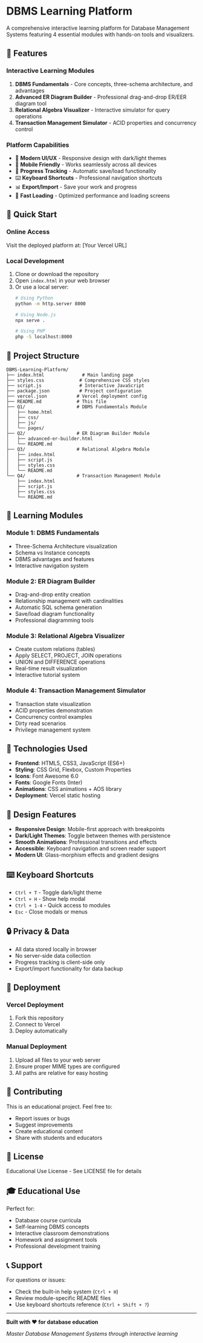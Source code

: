 # DBMS Learning Platform

A comprehensive interactive learning platform for Database Management Systems featuring 4 essential modules with hands-on tools and visualizers.

## 🌟 Features

### Interactive Learning Modules
1. **DBMS Fundamentals** - Core concepts, three-schema architecture, and advantages
2. **Advanced ER Diagram Builder** - Professional drag-and-drop ER/EER diagram tool
3. **Relational Algebra Visualizer** - Interactive simulator for query operations  
4. **Transaction Management Simulator** - ACID properties and concurrency control

### Platform Capabilities
- 🎨 **Modern UI/UX** - Responsive design with dark/light themes
- 📱 **Mobile Friendly** - Works seamlessly across all devices
- 💾 **Progress Tracking** - Automatic save/load functionality
- ⌨️ **Keyboard Shortcuts** - Professional navigation shortcuts
- 📊 **Export/Import** - Save your work and progress
- 🚀 **Fast Loading** - Optimized performance and loading screens

## 🚀 Quick Start

### Online Access
Visit the deployed platform at: [Your Vercel URL]

### Local Development
1. Clone or download the repository
2. Open `index.html` in your web browser
3. Or use a local server:
   ```bash
   # Using Python
   python -m http.server 8000
   
   # Using Node.js
   npx serve .
   
   # Using PHP
   php -S localhost:8000
   ```

## 📁 Project Structure

```
DBMS-Learning-Platform/
├── index.html              # Main landing page
├── styles.css             # Comprehensive CSS styles
├── script.js              # Interactive JavaScript
├── package.json           # Project configuration
├── vercel.json           # Vercel deployment config
├── README.md             # This file
├── Q1/                   # DBMS Fundamentals Module
│   ├── home.html
│   ├── css/
│   ├── js/
│   └── pages/
├── Q2/                   # ER Diagram Builder Module
│   ├── advanced-er-builder.html
│   └── README.md
├── Q3/                   # Relational Algebra Module
│   ├── index.html
│   ├── script.js
│   ├── styles.css
│   └── README.md
└── Q4/                   # Transaction Management Module
    ├── index.html
    ├── script.js
    ├── styles.css
    └── README.md
```

## 🎯 Learning Modules

### Module 1: DBMS Fundamentals
- Three-Schema Architecture visualization
- Schema vs Instance concepts
- DBMS advantages and features
- Interactive navigation system

### Module 2: ER Diagram Builder
- Drag-and-drop entity creation
- Relationship management with cardinalities
- Automatic SQL schema generation
- Save/load diagram functionality
- Professional diagramming tools

### Module 3: Relational Algebra Visualizer
- Create custom relations (tables)
- Apply SELECT, PROJECT, JOIN operations
- UNION and DIFFERENCE operations
- Real-time result visualization
- Interactive tutorial system

### Module 4: Transaction Management Simulator
- Transaction state visualization
- ACID properties demonstration
- Concurrency control examples
- Dirty read scenarios
- Privilege management system

## 🔧 Technologies Used

- **Frontend**: HTML5, CSS3, JavaScript (ES6+)
- **Styling**: CSS Grid, Flexbox, Custom Properties
- **Icons**: Font Awesome 6.0
- **Fonts**: Google Fonts (Inter)
- **Animations**: CSS animations + AOS library
- **Deployment**: Vercel static hosting

## 🎨 Design Features

- **Responsive Design**: Mobile-first approach with breakpoints
- **Dark/Light Themes**: Toggle between themes with persistence
- **Smooth Animations**: Professional transitions and effects
- **Accessible**: Keyboard navigation and screen reader support
- **Modern UI**: Glass-morphism effects and gradient designs

## ⌨️ Keyboard Shortcuts

- `Ctrl + T` - Toggle dark/light theme
- `Ctrl + H` - Show help modal
- `Ctrl + 1-4` - Quick access to modules
- `Esc` - Close modals or menus

## 🔒 Privacy & Data

- All data stored locally in browser
- No server-side data collection
- Progress tracking is client-side only
- Export/import functionality for data backup

## 🚀 Deployment

### Vercel Deployment
1. Fork this repository
2. Connect to Vercel
3. Deploy automatically

### Manual Deployment
1. Upload all files to your web server
2. Ensure proper MIME types are configured
3. All paths are relative for easy hosting

## 🤝 Contributing

This is an educational project. Feel free to:
- Report issues or bugs
- Suggest improvements
- Create educational content
- Share with students and educators

## 📄 License

Educational Use License - See LICENSE file for details

## 🎓 Educational Use

Perfect for:
- Database course curricula
- Self-learning DBMS concepts
- Interactive classroom demonstrations
- Homework and assignment tools
- Professional development training

## 📞 Support

For questions or issues:
- Check the built-in help system (`Ctrl + H`)
- Review module-specific README files
- Use keyboard shortcuts reference (`Ctrl + Shift + ?`)

---

**Built with ❤️ for database education**

*Master Database Management Systems through interactive learning*